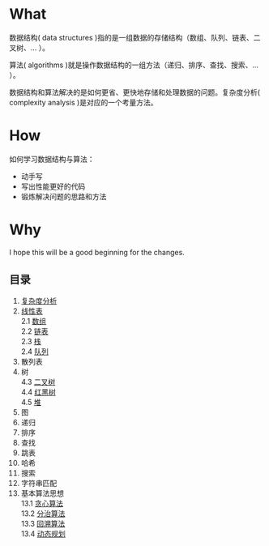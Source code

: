 # What

数据结构( data structures )指的是一组数据的存储结构（数组、队列、链表、二叉树、... ）。

算法( algorithms )就是操作数据结构的一组方法（递归、排序、查找、搜索、... ）。

数据结构和算法解决的是如何更省、更快地存储和处理数据的问题。复杂度分析( complexity analysis )是对应的一个考量方法。

# How
如何学习数据结构与算法：
* 动手写
* 写出性能更好的代码
* 锻炼解决问题的思路和方法

# Why
I hope this will be a good beginning for the changes.

## 目录
1. [复杂度分析](./01-复杂度分析/README.md)
2. [线性表](./02-线性表/README.md)
<br>2.1 [数组](./02-线性表/2.1-array/README.md)
<br>2.2 [链表](./02-线性表/2.2-linklist/README.md)
<br>2.3 [栈](./02-线性表/2.3-stack/README.md)
<br>2.4 [队列](./02-线性表/2.4-queue/README.md)
3. 散列表
4. 树
<br>4.3 [二叉树](./README.md)
<br>4.4 [红黑树](./README.md)
<br>4.5 [堆](./README.md)
5. 图
6. 递归
7. 排序
8. 查找
9. 跳表
10. 哈希
11. 搜索
12. 字符串匹配
13. 基本算法思想
<br>13.1 [贪心算法](./README.md)
<br>13.2 [分治算法](./README.md)
<br>13.3 [回溯算法](./README.md)
<br>13.4 [动态规划](./README.md)
